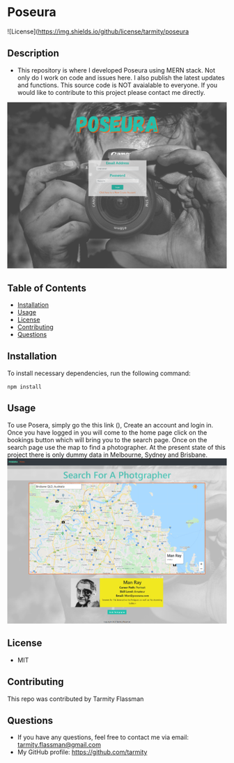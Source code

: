# Poseura
![License](https://img.shields.io/github/license/tarmity/poseura

## Description
  * This repository is where I developed Poseura using MERN stack. Not only do I work on code and issues here. I also publish the latest updates and functions. This source code is NOT avaialable to everyone. If you would like to contribute to this project please contact me directly.
  
  ![img](https://github.com/Tarmity/poseura/blob/main/client/src/components/Images/loginPage.png?raw=true)
  

  ## Table of Contents
  * [Installation](#installation)
  * [Usage](#Usage)
  * [License](#License)
  * [Contributing](#Contributing)
  * [Questions](#Questions)
  

  ## Installation
  To install necessary dependencies, run the following command:
  
    npm install

  ## Usage
  To use Posera, simply go the this link (), Create an account and login in. Once you have logged in you will come to the home page click on the bookings button which will bring you to the search page. Once on the search page use the map to find a photographer. At the present state of this project there is only dummy data in Melbourne, Sydney and Brisbane.
   ![img](https://github.com/Tarmity/poseura/blob/main/client/src/components/Images/searchPage.png?raw=true)
  
  ## License
  * MIT

  ## Contributing
  This repo was contributed by Tarmity Flassman

  ## Questions
  * If you have any questions, feel free to contact me via email: tarmity.flassman@gmail.com
  * My GitHub profile: https://github.com/tarmity

